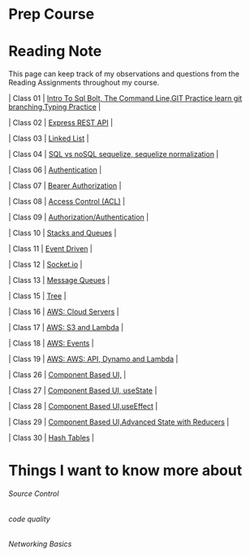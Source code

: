 # Prep Course

# Reading Note

This page can keep track of my observations and questions from the Reading Assignments throughout my course.

| Class 01 | [Intro To Sql Bolt, The Command Line,GIT Practice learn git branching,Typing Practice](./Class%2001/README.md) |

| Class 02 | [Express REST API](./Class%2002/README.md) |

| Class 03 | [Linked List](./Class%2003/README.MD) |

| Class 04 | [SQL vs noSQL sequelize, sequelize normalization](./Class%2004/README.md) |

| Class 06 | [Authentication](./Class%2006/README.md) |

| Class 07 | [Bearer Authorization](./Class%2007/README.md) |

| Class 08 | [Access Control (ACL)](./Class%2008/README.md) |

| Class 09 | [Authorization/Authentication](./Class%2009/README.md) |

| Class 10 | [Stacks and Queues](./Class%2010/README.md) |

| Class 11 | [Event Driven](./Class%2011/README.md) |

| Class 12 | [Socket.io](./Class%2012/README.md) |

| Class 13 | [Message Queues](./Class%2013/README.md) |

| Class 15 | [Tree](./Class%2015/readme.md) |

| Class 16 | [AWS: Cloud Servers](./Class%2016/readme.md) |

| Class 17 | [AWS: S3 and Lambda](./Class%2017/readme.md) |

| Class 18 | [AWS: Events](./Class%2018/readme.md) |

| Class 19 | [AWS: AWS: API, Dynamo and Lambda](./Class%2019/readme.md) |

| Class 26 | [Component Based UI,](./Class%2026/readme.md) |

| Class 27 | [Component Based UI, useState](./Class%2027/readme.md) |

| Class 28 | [Component Based UI,useEffect](./Class%2028/readme.md) |

| Class 29 | [Component Based UI,Advanced State with Reducers](./Class%2029/readme.md) |

| Class 30 | [Hash Tables](./Class%2030/readme.md) |

# Things I want to know more about

###### Source Control

###### code quality

###### Networking Basics
